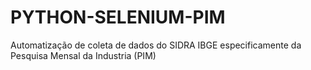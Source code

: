 # PYTHON-SELENIUM-PIM
Automatização de coleta de dados do SIDRA IBGE especificamente da Pesquisa Mensal da Industria (PIM)

